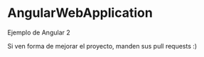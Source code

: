 # AngularWebApplication
Ejemplo de Angular 2

Si ven forma de mejorar el proyecto, manden sus pull requests :)
